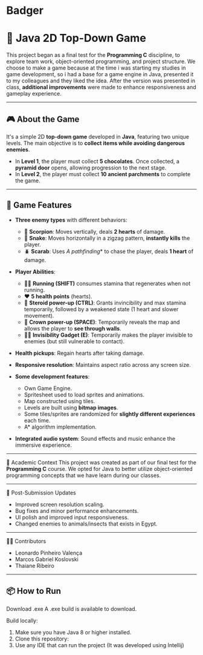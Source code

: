 # Badger

# 🦂 Java 2D Top-Down Game

 This project began as a final test for the **Programming C** discipline, to explore team work, object-oriented programming, and project structure.
 We choose to make a game because at the time i was starting my studies in game development, so i had a base for a game engine in Java, presented it to my colleagues and they liked the idea.
 After the version was presented in class, **additional improvements** were made to enhance responsiveness and gameplay experience.

---

## 🎮 About the Game

 It's a simple 2D **top-down game** developed in **Java**, featuring two unique levels. The main objective is to **collect items while avoiding dangerous enemies**.

  - In **Level 1**, the player must collect **5 chocolates**. Once collected, a **pyramid door** opens, allowing progression to the next stage.
  - In **Level 2**, the player must collect **10 ancient parchments** to complete the game.

---

## 🧠 Game Features

- **Three enemy types** with different behaviors:
  - 🦂 **Scorpion**: Moves vertically, deals **2 hearts** of damage.
  - 🐍 **Snake**: Moves horizontally in a zigzag pattern, **instantly kills** the player.
  - 🪲 **Scarab**: Uses **A* pathfinding** to chase the player, deals **1 heart** of damage.

- **Player Abilities**:
  - 🏃‍♂️ **Running (SHIFT)** consumes stamina that regenerates when not running.
  - ❤️ **5 health points** (hearts).
  - 🧪 **Steroid power-up (CTRL)**: Grants invincibility and max stamina temporarily, followed by a weakened state (1 heart and slower movement).
  - 👑 **Crown power-up (SPACE)**: Temporarily reveals the map and allows the player to **see through walls**.
  - 🕵️‍♂️ **Invisibility Gadget (E)**: Temporarily makes the player invisible to enemies (but still vulnerable to contact).

- **Health pickups**: Regain hearts after taking damage.
- **Responsive resolution**: Maintains aspect ratio across any screen size.
- **Some development features**:
  - Own Game Engine.
  - Spritesheet used to load sprites and animations.
  - Map constructed using tiles.
  - Levels are built using **bitmap images**.
  - Some tiles/sprites are randomized for **slightly different experiences** each time.
  - A* algorithm implementation.
- **Integrated audio system**: Sound effects and music enhance the immersive experience.

---

🏫 Academic Context
 This project was created as part of our final test for the **Programming C** course. We opted for Java to better utilize object-oriented programming concepts that we have learn during our classes.

---

🔄 Post-Submission Updates
  - Improved screen resolution scaling.
  - Bug fixes and minor performance enhancements.
  - UI polish and improved input responsiveness.
  - Changed enemies to animals/insects that exists in Egypt.

---

👨‍💻 Contributors
  - Leonardo Pinheiro Valença
  - Marcos Gabriel Koslovski
  - Thaiane Ribeiro

---

## 📦 How to Run

Download .exe
A .exe build is available to download.

Build locally:
1. Make sure you have Java 8 or higher installed.
2. Clone this repository:
3. Use any IDE that can run the project (It was developed using Intellij)
